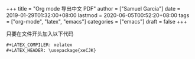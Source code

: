 +++
title = "Org mode 导出中文 PDF"
author = ["Samuel Garcia"]
date = 2019-01-29T01:32:00+08:00
lastmod = 2020-06-05T00:52:20+08:00
tags = ["org-mode", "latex", "emacs"]
categories = ["emacs"]
draft = false
+++

只要在文件开头加入以下代码

<!--more-->

```org
#+LATEX_COMPILER: xelatex
#+LATEX_HEADER: \usepackage{xeCJK}
```
